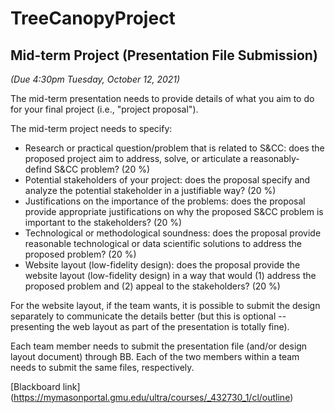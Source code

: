 # TreeCanopyProject

## Mid-term Project (Presentation File Submission) 
*(Due 4:30pm Tuesday, October 12, 2021)*

The mid-term presentation needs to provide details of what you aim to do for your final project (i.e., "project proposal").  

The mid-term project needs to specify: 
- Research or practical question/problem that is related to S&CC: does the proposed project aim to address, solve, or articulate a reasonably-defind S&CC problem? (20 %)
- Potential stakeholders of your project: does the proposal specify and analyze the potential stakeholder in a justifiable way? (20 %)
- Justifications on the importance of the problems: does the proposal provide appropriate justifications on why the proposed S&CC problem is important to the stakeholders? (20 %)
- Technological or methodological soundness: does the proposal provide reasonable technological or data scientific solutions to address the proposed problem? (20 %)
- Website layout (low-fidelity design): does the proposal provide the website layout (low-fidelity design) in a way that would (1) address the proposed problem and (2) appeal to the stakeholders? (20 %) 

For the website layout, if the team wants, it is possible to submit the design separately to communicate the details better (but this is optional -- presenting the web layout as part of the presentation is totally fine). 

Each team member needs to submit the presentation file (and/or design layout document) through BB. Each of the two members within a team needs to submit the same files, respectively. 

[Blackboard link] (https://mymasonportal.gmu.edu/ultra/courses/_432730_1/cl/outline)

